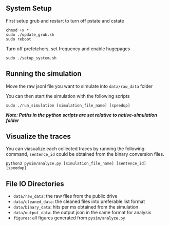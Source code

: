 ## System Setup 

First setup grub and restart to turn off pstate and cstate

```
chmod +x *
sudo ./update_grub.sh
sudo reboot
```

Turn off prefetchers, set frequency and enable hugepages

```
sudo ./setup_system.sh
```

## Running the simulation

Move the raw jsonl file you want to simulate into `data/raw_data` folder

You can then start the simulation with the following scripts

`sudo ./run_simulation [simulation_file_name] [speedup]`

***Note: Paths in the python scripts are set relative to native-simulation folder***

## Visualize the traces
You can viasualize each collected traces by running the following command, `sentence_id` could be obtained from the binary conversion files. 

`python3 pysim/analyze.py [simulation_file_name] [sentence_id] [speedup]`

## File IO Directories
- `data/raw_data`: the raw files from the public drive 
- `data/cleaned_data`: the cleaned files into preferable list format
- `data/binary_data`: hits per ms obtained from the simulation
- `data/output_data`: the output json in the same format for analysis 
- `figures`: all figures generated from `pysim/analyze.py`


